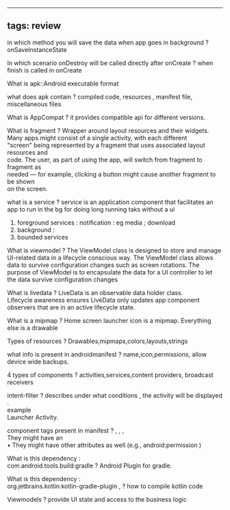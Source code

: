 
---
tags: review
---

in which method you will save the data when app goes in background
?
onSaveInstanceState
<!--SR:!2023-08-13,4,270-->

In which scenario onDestroy will be called directly after onCreate
?
when finish is called in onCreate
<!--SR:!2023-08-13,4,270-->

What is apk::Android executable format

what does apk contain
?
compiled code, resources , manifest file, miscellaneous files

What is AppCompat
?
it provides compatible api for different versions.

What is fragment
?
Wrapper around layout resources and their widgets.  
Many apps might consist of a single activity, with each different  
"screen" being represented by a fragment that uses associated layout resources and  
code. The user, as part of using the app, will switch from fragment to fragment as  
needed — for example, clicking a button might cause another fragment to be shown  
on the screen.

what is a service
?
service is an application component that facilitates an app to run in the bg for doing long running taks without a ui 
 1. foreground  services : notification : eg media ; download 
 2. background : 
 3. bounded services 

What is viewmodel
?
The ViewModel class is designed to store and manage UI-related data in a lifecycle conscious way. The ViewModel class allows data to survive configuration changes such as screen rotations.
The purpose of ViewModel is to encapsulate the data for a UI controller to let the data survive configuration changes

What is livedata
?
LiveData is an observable data holder class.  
Lifecycle awareness ensures LiveData only updates app component observers that are in an active lifecycle state.

What is a mipmap
?
Home screen launcher icon is a mipmap. Everything else is a drawable

Types of resources
?
Drawables,mipmaps,colors,layouts,strings

what info is present in androidmanifest
?
name,icon,permissions, allow device wide backups.

4 types of components
?
activities,services,content providers, broadcast receivers

intent-filter
?
describes under what conditions , the activity will be displayed .  
example  
<action android:name="android.intent.action.MAIN" /><category android:name="android.intent.category.LAUNCHER" /> Launcher Activity.

component tags present in manifest
?
<activity>, <service>, <provider>, <receiver>  
They might have an <intent-filter>  
• They might have other attributes as well (e.g., android:permission )

What is this dependency :  
com.android.tools.build:gradle
?
Android Plugin for gradle.

What is this dependency :  
org.jetbrains.kotlin:kotlin-gradle-plugin ,
?
how to compile kotlin code

Viewmodels
?
provide UI state and access to the business logic










